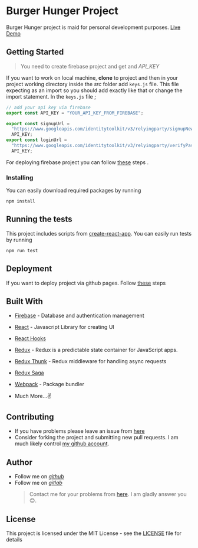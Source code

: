 # Burger Hunger Project

Burger Hunger project is maid for personal development purposes. [Live Demo](https://afozbek.github.io/burger-hunger/)

## Getting Started

> You need to create firebase project and get and *API_KEY*

If you want to work on local machine, **clone** to project and then in your project working directory inside the *src* folder add `keys.js` file. This file expecting as an import so you should add exactly like that or change the import statement. In the `keys.js` file ;

```js
// add your api key via firebase
export const API_KEY = "YOUR_API_KEY_FROM_FIREBASE";

export const signupUrl =
  "https://www.googleapis.com/identitytoolkit/v3/relyingparty/signupNewUser?key=" +
  API_KEY;
export const loginUrl =
  "https://www.googleapis.com/identitytoolkit/v3/relyingparty/verifyPassword?key=" +
  API_KEY;
```

For deploying firebase project you can follow [these](https://www.robinwieruch.de/firebase-deploy-react-js/) steps .

### Installing

You can easily download required packages by running

`npm install`

## Running the tests

This project includes scripts from [create-react-app](https://facebook.github.io/create-react-app/docs/getting-started). You can easily run tests by running

`npm run test`

## Deployment

If you want to deploy project via github pages. Follow [these](https://reactgo.com/deploy-react-app-github-pages/) steps

## Built With

- [Firebase](https://firebase.google.com/) - Database and authentication management
- [React](https://reactjs.org/) - Javascript Library for creating UI
- [React Hooks](https://reactjs.org/docs/hooks-intro.html)
- [Redux](https://redux.js.org/) - Redux is a predictable state container for JavaScript apps.

- [Redux Thunk](https://github.com/reduxjs/redux-thunk) - Redux middleware for handling async requests
- [Redux Saga](https://github.com/redux-saga/redux-saga)
- [Webpack](https://webpack.js.org/) - Package bundler
- Much More...✌

## Contributing

- If you have problems please leave an issue from [here](https://github.com/afozbek/Burger-Hunger/issues)
- Consider forking the project and submitting new pull requests. I am much likely control [my github account](https://github.com/afozbek).

## Author

- Follow me on [_github_](https://github.com/afozbek)
- Follow me on [_gitlab_](https://gitlab.com/afozbek)
  > Contact me for your problems from [here](mailto:furkanozbek1995@gmail.com). I am gladly answer you 😊.

## License

This project is licensed under the MIT License - see the [LICENSE](LICENSE) file for details

